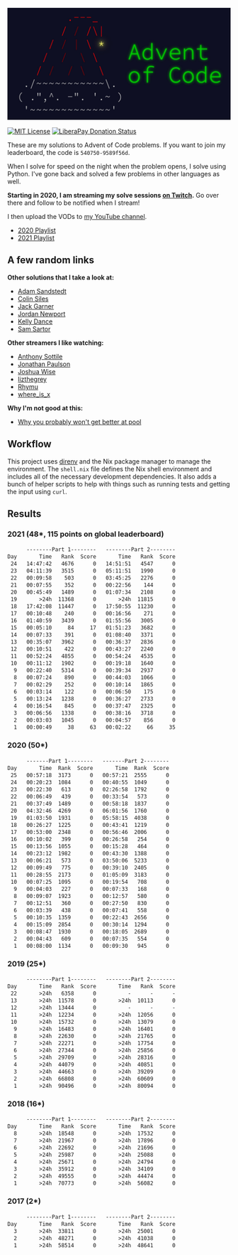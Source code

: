 [![Advent of Code](./advent-of-code.jpg)](https://adventofcode.com)

[![MIT License](https://img.shields.io/github/license/sumnerevans/advent-of-code)](https://github.com/sumnerevans/advent-of-code/blob/master/LICENSE)
[![LiberaPay Donation Status](https://img.shields.io/liberapay/receives/sumner.svg?logo=liberapay)](https://liberapay.com/sumner/donate)

These are my solutions to Advent of Code problems. If you want to join my
leaderboard, the code is `540750-9589f56d`.

When I solve for speed on the night when the problem opens, I solve using
Python. I've gone back and solved a few problems in other languages as well.

**Starting in 2020, I am streaming my solve sessions [on
Twitch](https://www.twitch.tv/sumnerevans).** Go over there and follow to be
notified when I stream!

I then upload the VODs to [my YouTube
channel](https://www.youtube.com/channel/UCyrdRO4oJRpszr0ovN1FwBA).

* [2020 Playlist](https://www.youtube.com/playlist?list=PLpnr_TeIrBtB56VmuG8PIn5TU3wxkDtHE)
* [2021 Playlist](https://www.youtube.com/playlist?list=PLpnr_TeIrBtAXS6uWQijhF-2JjsArzFz7)

## A few random links

**Other solutions that I take a look at:**

* [Adam Sandstedt](https://github.com/AdamSandstedt/AdventOfCode)
* [Colin Siles](https://github.com/sColin16/AoC)
* [Jack Garner](https://gitlab.com/jhgarner/advent2021)
* [Jordan Newport](https://sr.ht/~talos/advent-of-code/)
* [Kelly Dance](https://github.com/mcbobby123/AdventOfCode2020)
* [Sam Sartor](https://gitlab.com/samsartor/aoc-2021/)

**Other streamers I like watching:**

* [Anthony Sottile](https://www.twitch.tv/anthonywritescode)
* [Jonathan Paulson](https://www.youtube.com/channel/UCuWLIm0l4sDpEe28t41WITA/featured)
* [Joshua Wise](https://www.youtube.com/user/joshuawise)
* [lizthegrey](https://www.twitch.tv/lizthegrey)
* [Rhymu](https://www.twitch.tv/rhymu)
* [where_is_x](https://www.twitch.tv/where_is_x)

**Why I'm not good at this:**

* [Why you probably won't get better at pool](https://jenniferbarretta.wordpress.com/2016/02/16/why-you-probably-wont-get-better-at-pool/)

## Workflow

This project uses [direnv](https://direnv.net/) and the Nix package manager to
manage the environment. The `shell.nix` file defines the Nix shell environment
and includes all of the necessary development dependencies. It also adds a bunch
of helper scripts to help with things such as running tests and getting the
input using `curl`.

## Results

### 2021 (48*, 115 points on global leaderboard)

```
      --------Part 1--------   --------Part 2--------
Day       Time   Rank  Score       Time   Rank  Score
 24   14:47:42   4676      0   14:51:51   4547      0
 23   04:11:39   3515      0   05:11:51   1990      0
 22   00:09:58    503      0   03:45:25   2276      0
 21   00:07:55    352      0   00:22:56    144      0
 20   00:45:49   1489      0   01:07:34   2108      0
 19       >24h  11368      0       >24h  11815      0
 18   17:42:08  11447      0   17:50:55  11230      0
 17   00:10:48    240      0   00:16:56    271      0
 16   01:40:59   3439      0   01:55:56   3005      0
 15   00:05:10     84     17   01:51:23   3682      0
 14   00:07:33    391      0   01:08:40   3371      0
 13   00:35:07   3962      0   00:36:37   2836      0
 12   00:10:51    422      0   00:43:27   2240      0
 11   00:52:24   4855      0   00:54:24   4535      0
 10   00:11:12   1902      0   00:19:18   1640      0
  9   00:22:40   5314      0   00:39:34   2937      0
  8   00:07:24    890      0   00:44:03   1066      0
  7   00:02:29    252      0   00:10:14   1865      0
  6   00:03:14    122      0   00:06:50    175      0
  5   00:13:24   1238      0   00:36:27   2733      0
  4   00:16:54    845      0   00:37:47   2325      0
  3   00:06:56   1338      0   00:38:16   3718      0
  2   00:03:03   1045      0   00:04:57    856      0
  1   00:00:49     38     63   00:02:22     66     35
```

### 2020 (50*)

```
      -------Part 1--------   -------Part 2--------
Day       Time  Rank  Score       Time  Rank  Score
 25   00:57:18  3173      0   00:57:21  2555      0
 24   00:20:23  1084      0   00:40:55  1049      0
 23   00:22:30   613      0   02:26:58  1792      0
 22   00:06:49   439      0   00:33:54   573      0
 21   00:37:49  1489      0   00:58:18  1837      0
 20   04:32:46  4269      0   06:01:56  1760      0
 19   01:03:50  1931      0   05:58:15  4038      0
 18   00:26:27  1225      0   00:43:41  1219      0
 17   00:53:00  2348      0   00:56:46  2006      0
 16   00:10:02   399      0   00:26:58   254      0
 15   00:13:56  1055      0   00:15:28   464      0
 14   00:23:12  1982      0   00:43:30  1388      0
 13   00:06:21   573      0   03:50:06  5233      0
 12   00:09:49   775      0   00:39:10  2405      0
 11   00:28:55  2173      0   01:05:09  3183      0
 10   00:07:25  1095      0   00:19:54   708      0
  9   00:04:03   227      0   00:07:33   168      0
  8   00:09:07  1923      0   00:12:57   580      0
  7   00:12:51   360      0   00:27:50   830      0
  6   00:03:39   438      0   00:07:41   558      0
  5   00:10:35  1359      0   00:22:43  2656      0
  4   00:15:09  2854      0   00:30:14  1294      0
  3   00:08:47  1930      0   00:18:05  2689      0
  2   00:04:43   609      0   00:07:35   554      0
  1   00:08:00  1134      0   00:09:30   945      0
```

### 2019 (25*)

```
      --------Part 1--------   --------Part 2--------
Day       Time   Rank  Score       Time   Rank  Score
 22       >24h   6358      0          -      -      -
 13       >24h  11578      0       >24h  10113      0
 12       >24h  13444      0          -      -      -
 11       >24h  12234      0       >24h  12056      0
 10       >24h  15732      0       >24h  13079      0
  9       >24h  16483      0       >24h  16401      0
  8       >24h  22630      0       >24h  21765      0
  7       >24h  22271      0       >24h  17754      0
  6       >24h  27344      0       >24h  25856      0
  5       >24h  29709      0       >24h  28316      0
  4       >24h  44079      0       >24h  40851      0
  3       >24h  44663      0       >24h  39209      0
  2       >24h  66808      0       >24h  60609      0
  1       >24h  90496      0       >24h  80094      0
```

### 2018 (16*)

```
      --------Part 1--------   --------Part 2--------
Day       Time   Rank  Score       Time   Rank  Score
  8       >24h  18548      0       >24h  17532      0
  7       >24h  21967      0       >24h  17896      0
  6       >24h  22692      0       >24h  21696      0
  5       >24h  25987      0       >24h  25088      0
  4       >24h  25671      0       >24h  24794      0
  3       >24h  35912      0       >24h  34109      0
  2       >24h  49555      0       >24h  44474      0
  1       >24h  70773      0       >24h  56082      0
```

### 2017 (2*)

```
      --------Part 1--------   --------Part 2--------
Day       Time   Rank  Score       Time   Rank  Score
  3       >24h  33811      0       >24h  25001      0
  2       >24h  48271      0       >24h  41038      0
  1       >24h  58514      0       >24h  48641      0
```
